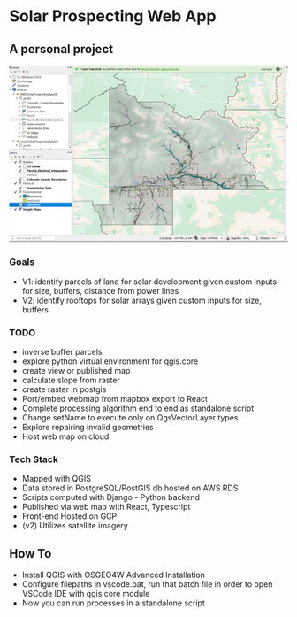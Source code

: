 # Solar Prospecting Web App

## A personal project
![](/Images/Screenshot%202022-11-01%20233518.png)

### Goals
* V1: identify parcels of land for solar development given custom inputs for size, buffers, distance from power lines
* V2: identify rooftops for solar arrays given custom inputs for size, buffers

### TODO
* inverse buffer parcels
* explore python virtual environment for qgis.core
* create view or published map
* calculate slope from raster
* create raster in postgis
* Port/embed webmap from mapbox export to React
* Complete processing algorithm end to end as standalone script
* Change setName to execute only on QgsVectorLayer types
* Explore repairing invalid geometries
* Host web map on cloud


### Tech Stack
* Mapped with QGIS
* Data stored in PostgreSQL/PostGIS db hosted on AWS RDS
* Scripts computed with Django - Python backend
* Published via web map with React, Typescript
* Front-end Hosted on GCP
* (v2) Utilizes satellite imagery


## How To
* Install QGIS with OSGEO4W Advanced Installation
* Configure filepaths in vscode.bat, run that batch file in order to open VSCode IDE with qgis.core module
* Now you can run processes in a standalone script